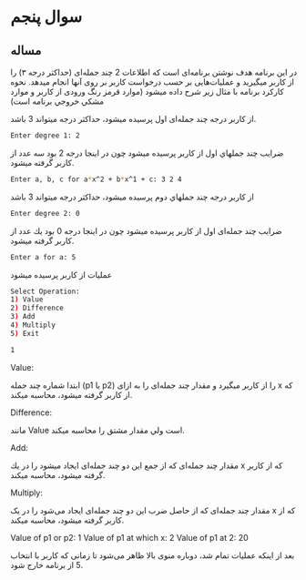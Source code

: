 # سوال پنجم

## مساله

در اين برنامه هدف نوشتن برنامه‌ای است كه اطلاعات 2 چند جمله‌ای (حداكثر درجه ۳) را از كاربر ميگيريد و عمليات‌هایی
بر حسب درخواست كاربر بر روی آنها انجام ميدهد. نحوه كاركرد برنامه با مثال زير شرح داده ميشود (موارد قرمز رنگ
ورودی از كاربر و موارد مشكي خروجي برنامه است)

از كاربر درجه چند جمله‌ای اول پرسيده ميشود، حداكثر درجه ميتواند 3 باشد.

```sh
Enter degree 1: 2
```

ضرايب چند جملهاي اول از كاربر پرسيده ميشود چون در اينجا درجه 2 بود سه عدد از كاربر گرفته ميشود.

```sh
Enter a, b, c for a*x^2 + b*x^1 + c: 3 2 4
```

از كاربر درجه چند جملهاي دوم پرسيده ميشود، حداكثر درجه ميتواند 3 باشد

```sh
Enter degree 2: 0
```

ضرايب چند جمله‌ای اول از كاربر پرسيده ميشود چون در اينجا درجه 0 بود يك عدد از كاربر گرفته ميشود.

```sh
Enter a for a: 5
```

عمليات از كاربر پرسيده ميشود

```sh
Select Operation:
1) Value
2) Difference
3) Add
4) Multiply
5) Exit
```

```sh
1
```

Value:

ابتدا شماره چند جمله (p1 يا p2) را از كاربر ميگيرد و مقدار چند جمله‌ای را به ازای x كه از كاربر گرفته ميشود، محاسبه ميكند.

Difference:

مانند Value است ولي مقدار مشتق را محاسبه ميكند.

Add:

مقدار چند جمله‌ای كه از جمع اين دو چند جمله‌ای ايجاد ميشود را در يك x كه از كاربر گرفته ميشود، محاسبه ميكند.

Multiply:

مقدار چند جمله‌ای كه از حاصل ضرب اين دو چند جمله‌ای ايجاد می‌شود را در یک x كه از كاربر گرفته ميشود، محاسبه ميكند.

Value of p1 or p2: 1
Value of p1 at which x: 2
Value of p1 at 2: 20

بعد از اينكه عمليات تمام شد، دوباره منوی بالا ظاهر می‌شود تا زمانی كه كاربر با انتخاب 5 از برنامه خارج شود.
